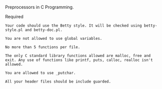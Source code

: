 

Preprocessors in C Programming.


Required

	Your code should use the Betty style. It will be checked using betty-style.pl and betty-doc.pl.

	You are not allowed to use global variables.

	No more than 5 functions per file.

	The only C standard library functions allowed are malloc, free and exit. Any use of functions like printf, puts, calloc, realloc isn't allowed.

	You are allowed to use _putchar.

	All your header files should be include guarded.

